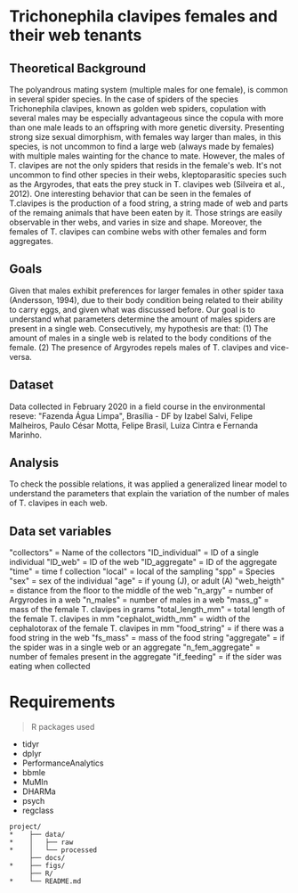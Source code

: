 # Trichonephila clavipes females and their web tenants

## Theoretical Background

The polyandrous mating system (multiple males for one female), is common in several spider species. In the case of spiders of the species Trichonephila clavipes, known as golden web spiders, copulation with several males may be especially advantageous since the copula with more than one male leads to an offspring with more genetic diversity. Presenting strong size sexual dimorphism, with females way larger than males, in this species, is not uncommon to find a large web (always made by females) with multiple males wainting for the chance to mate. However, the males of T. clavipes are not the only spiders that resids in the female's web. It's not uncommon to find other species in their webs, kleptoparasitic species such as the Argyrodes, that eats the prey stuck in T. clavipes web (Silveira et al., 2012). One interesting behavior that can be seen in the females of T.clavipes is the production of a food string, a string made of web and parts of the remaing animals that have been eaten by it. Those strings are easily observable in ther webs, and varies in size and shape. Moreover, the females of T. clavipes can combine webs with other females and form aggregates.

## Goals 
  
Given that males exhibit preferences for larger females in other spider taxa (Andersson, 1994), due to their body condition being related to their ability to carry eggs, and given what was discussed before. Our goal is to understand what parameters determine the amount of males  spiders are present in a single web. Consecutively, my hypothesis are that:
(1) The amount of males in a single web is related to the body conditions of the female. 
(2) The presence of Argyrodes repels males of T. clavipes and vice-versa.


## Dataset

Data collected in February 2020 in a field course in the environmental reseve: "Fazenda Água Limpa", Brasília - DF by Izabel Salvi, Felipe Malheiros, Paulo César Motta, Felipe Brasil, Luiza Cintra e Fernanda Marinho. 


## Analysis 

To check the possible relations, it was applied a generalized linear model to understand the parameters that explain the variation of the number of males of T. clavipes in each web.

## Data set variables
"collectors" = Name of the collectors
"ID_individual" = ID of a single individual
"ID_web" = ID of the web
"ID_aggregate" =  ID of the aggregate
"time" = time f collection
"local" = local of the sampling
"spp" = Species
"sex" = sex of the individual
"age" =  if young (J), or adult (A)
"web_heigth" = distance from the floor to the middle of the web 
"n_argy" = number of Argyrodes in a web
"n_males" = number of males in a web
"mass_g" = mass of the female T. clavipes in grams
"total_length_mm" = total length of the female T. clavipes in mm
"cephalot_width_mm" = width of the cephalotorax of the female T. clavipes in mm
"food_string" = if there was a food string in the web
"fs_mass" = mass of the food string 
"aggregate" = if the spider was in a single web or an aggregate
"n_fem_aggregate" = number of females present in the aggregate
"if_feeding" = if the síder was eating when collected
                           
                           
# Requirements 
> R packages used
  - tidyr
  - dplyr
  - PerformanceAnalytics
  - bbmle
  - MuMIn
  - DHARMa
  - psych
  - regclass


```
project/
*    ├── data/
*    │   ├── raw
*    │   └── processed
     ├── docs/
*    ├── figs/
     ├── R/
*    └── README.md
```

